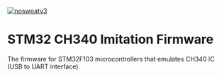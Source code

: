 [![noswpatv3](http://zoobab.wdfiles.com/local--files/start/noupcv3.jpg)](https://ffii.org/donate-now-to-save-europe-from-software-patents-says-ffii/)
# STM32 CH340 Imitation Firmware
The firmware for STM32F103 microcontrollers that emulates CH340 IC (USB to UART interface)
